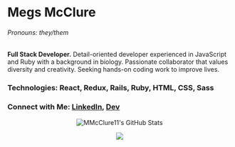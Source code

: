 <!--
**MMcClure11/MMcClure11** is a ✨ _special_ ✨ repository because its `README.md` (this file) appears on your GitHub profile.

Here are some ideas to get you started:

- 🔭 I’m currently working on ...
- 🌱 I’m currently learning ...
- 👯 I’m looking to collaborate on ...
- 🤔 I’m looking for help with ...
- 💬 Ask me about ...
- 📫 How to reach me: ...
- 😄 Pronouns: ...
- ⚡ Fun fact: ...
-->

# Megs McClure
###### Pronouns: they/them
**Full Stack Developer.** Detail-oriented developer experienced in JavaScript and Ruby with a background in biology. Passionate collaborator that values diversity and creativity. Seeking hands-on coding work to improve lives.
### Technologies: React, Redux, Rails, Ruby, HTML, CSS, Sass
###    Connect with Me: [LinkedIn](https://www.linkedin.com/in/megmcclure/), [Dev](https://dev.to/mmcclure11)
<p align="center">
    <img 
        align = "center"
        alt="MMcClure11's GitHub Stats"
        src="https://github-readme-stats.vercel.app/api?username=MMcClure11&show_icons=true"
    />
</p>
<p align="center">
    <img 
        align="center"
        src="https://github-readme-stats.vercel.app/api/top-langs/?username=MMcClure11&show_icons=true" 
    />
    </a>
</p>
